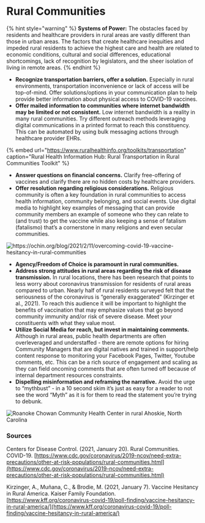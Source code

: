 # Rural Communities

{% hint style="warning" %}
**Systems of Power:** The obstacles faced by residents and healthcare providers in rural areas are vastly different than those in urban areas. The factors that create healthcare inequities and impeded rural residents to achieve the highest care and health are related to economic conditions, cultural and social differences, educational shortcomings, lack of recognition by legislators, and the sheer isolation of living in remote areas.
{% endhint %}

* **Recognize transportation barriers, offer a solution.** Especially in rural environments, transportation inconvenience or lack of access will be top-of-mind. Offer solutions/options in your communication plan to help provide better information about physical access to COVID-19 vaccines. 
* **Offer mailed information to communities where internet bandwidth may be limited or not consistent.** Low internet bandwidth is a reality in many rural communities. Try different outreach methods leveraging digital communications in a printed format to reach this constituency. This can be automated by using bulk messaging actions through healthcare provider EHRs.

{% embed url="https://www.ruralhealthinfo.org/toolkits/transportation" caption="Rural Health Information Hub: Rural Transportation in Rural Communities Toolkit" %}

* **Answer questions on financial concerns.** Clarify free-offering of vaccines and clarify there are no hidden costs by healthcare providers.
* **Offer resolution regarding religious considerations.** Religious community is often a key foundation in rural communities to access health information, community belonging, and social events. Use digital media to highlight key examples of messaging that can provide community members an example of someone who they can relate to \(and trust\) to get the vaccine while also keeping a sense of fatalism \(fatalismo\) that’s a cornerstone in many religions and even secular communities.

![https://ochin.org/blog/2021/2/11/overcoming-covid-19-vaccine-hesitancy-in-rural-communities ](https://lh4.googleusercontent.com/weJbz6noCAp_rhWzhgtETNRKpuf0p1IyVV2ZOJQoxDeXzAyQo2N4iSlOxPvflaHHxzsY9YvV8BCttOlfP_GuD5TBtMfPsRSx-YchVo1KwBztWi64kpZufsI_tOw-V1Xyczi7UpxK)

* **Agency/Freedom of Choice is paramount in rural communities.** 
* **Address strong attitudes in rural areas regarding the risk of disease transmission.** In rural locations, there has been research that points to less worry about coronavirus transmission for residents of rural areas compared to urban. Nearly half of rural residents surveyed felt that the seriousness of the coronavirus is “generally exaggerated” \(Kirzinger et al., 2021\). To reach this audience it will be important to highlight the benefits of vaccination that may emphasize values that go beyond community immunity and/or risk of severe disease. Meet your constituents with what they value most. 
* **Utilize Social Media for reach, but invest in maintaining comments.** Although in rural areas, public health departments are often overleveraged and understaffed - there are remote options for hiring Community Managers that are digital natives and trained in support/help content response to monitoring your Facebook Pages, Twitter, Youtube comments, etc. This can be a rich source of engagement and scaling as they can field oncoming comments that are often turned off because of internal department resources constraints. 
* **Dispelling misinformation and reframing the narrative.** Avoid the urge to “mythbust” - in a 10 second skim it’s just as easy for a reader to not see the word “Myth” as it is for them to read the statement you’re trying to debunk.

![Roanoke Chowan Community Health Center in rural Ahoskie, North Carolina](https://lh3.googleusercontent.com/ji1OCqSmeIAtHuVti81lWJ1eBnGUzsIqwxn8X-Ygwhwd881gdVaUDMFGpv7CUsrJbRwKz4UIGB1YL1oANkW1HYaFMpTbmEab0pBP125y730I-uTW3YKv_u44YRkfXhTkZ5nd4HkO)

### **Sources**

Centers for Disease Control. \(2021, January 20\). Rural Communities. COVID-19. [https://www.cdc.gov/coronavirus/2019-ncov/need-extra-precautions/other-at-risk-populations/rural-communities.html](https://www.cdc.gov/coronavirus/2019-ncov/need-extra-precautions/other-at-risk-populations/rural-communities.html) 

Kirzinger, A., Muñana, C., & Brodie, M. \(2021, January 7\). Vaccine Hesitancy in Rural America. Kaiser Family Foundation. [https://www.kff.org/coronavirus-covid-19/poll-finding/vaccine-hesitancy-in-rural-america/](https://www.kff.org/coronavirus-covid-19/poll-finding/vaccine-hesitancy-in-rural-america/) 

